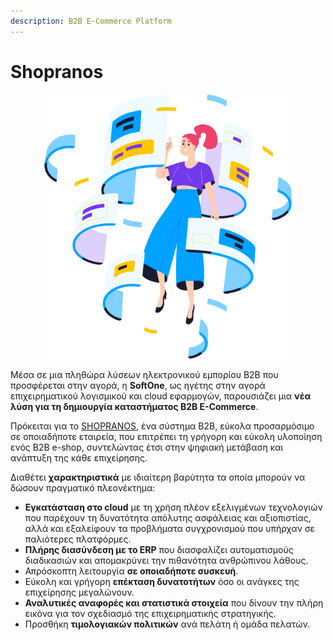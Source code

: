 ```yaml
---
description: B2B E-Commerce Platform
---
```


# Shopranos

<div align="center">

<figure><img src=".gitbook/assets/Group.png" alt="" width="396"><figcaption></figcaption></figure>

</div>

Μέσα σε μια πληθώρα λύσεων ηλεκτρονικού εμπορίου B2B που προσφέρεται στην αγορά, η **SoftOne**, ως ηγέτης στην αγορά επιχειρηματικού λογισμικού και cloud εφαρμογών, παρουσιάζει μια **νέα λύση για τη δημιουργία καταστήματος Β2Β Ε-Commerce**.&#x20;

Πρόκειται για το [SHOPRANOS](https://shopranos.gr/), ένα σύστημα Β2Β, εύκολα προσαρμόσιμο σε οποιαδήποτε εταιρεία, που επιτρέπει τη γρήγορη και εύκολη υλοποίηση ενός B2B e-shop, συντελώντας έτσι στην ψηφιακή μετάβαση και ανάπτυξη της κάθε επιχείρησης.

Διαθέτει **χαρακτηριστικά** με ιδιαίτερη βαρύτητα τα οποία μπορούν να δώσουν πραγματικό πλεονέκτημα:

* **Εγκατάσταση στο cloud** με τη χρήση πλέον εξελιγμένων τεχνολογιών που παρέχουν τη δυνατότητα απόλυτης ασφάλειας και αξιοπιστίας, αλλά και εξαλείφουν τα προβλήματα συγχρονισμού που υπήρχαν σε παλιότερες πλατφόρμες.
* **Πλήρης διασύνδεση με το ERP** που διασφαλίζει αυτοματισμούς διαδικασιών και απομακρύνει την πιθανότητα ανθρώπινου λάθους.&#x20;
* Απρόσκοπτη λειτουργία **σε οποιαδήποτε συσκευή**.
* Εύκολη και γρήγορη **επέκταση δυνατοτήτων** όσο οι ανάγκες της επιχείρησης μεγαλώνουν.
* **Αναλυτικές αναφορές και στατιστικά στοιχεία** που δίνουν την πλήρη εικόνα για τον σχεδιασμό της επιχειρηματικής στρατηγικής.
* Προσθήκη **τιμολογιακών πολιτικών** ανά πελάτη ή ομάδα πελατών.
